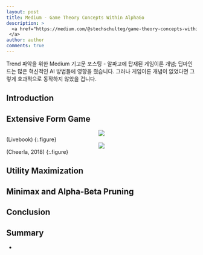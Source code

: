 ```yaml
---
layout: post
title: Medium - Game Theory Concepts Within AlphaGo
description: >
  <a href="https://medium.com/@stechschulteg/game-theory-concepts-within-alphago-2443bbca36e0"> 원문 - Gabe Stechschulte
 </a>
author: author
comments: true
---
```


Trend 파악을 위한 Medium 기고문 포스팅 - 알파고에 탑재된 게임이론 개념; 딥마인드는 많은 혁신적인 AI 방법들에 영향을 줬습니다. 그러나 게임이론 개념이 없었다면 그렇게 효과적으로 동작하지 않았을 겁니다.

## Introduction

## Extensive Form Game

<center>
<img src="https://miro.medium.com/max/1108/1*ckOAxSui9c3dWdkFJtFNzw.png"/>
</center>
(Livebook)
{:.figure}

<center>
<img src="https://miro.medium.com/max/1400/1*CjsOUvZozmRxkjeyfB3wrA.png"/>
</center>
(Cheerla, 2018)
{:.figure}

## Utility Maximization

## Minimax and Alpha-Beta Pruning

## Conclusion

## Summary
*
